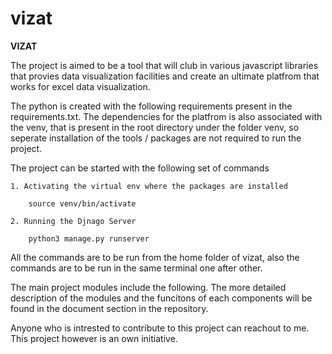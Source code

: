 # vizat

**VIZAT**

The project is aimed to be a tool that will club in various javascript libraries that provies data visualization facilities and create an ultimate platfrom that works for excel data visualization.

The python is created with the following requirements present in the requirements.txt. The dependencies for the platfrom is also associated with the venv, that is present in the root directory under the folder venv, so seperate installation of the tools / packages are not required to run the project.

The project can be started with the following set of commands
    
    1. Activating the virtual env where the packages are installed 

        source venv/bin/activate

    2. Running the Djnago Server

        python3 manage.py runserver

All the commands are to be run from the home folder of vizat, also the commands are to be run in the same terminal one after other.

The main project modules include the following. The more detailed description of the modules and the funcitons of each components will be found in the document section in the repository.

Anyone who is intrested to contribute to this project can reachout to me. This project however is an own initiative.